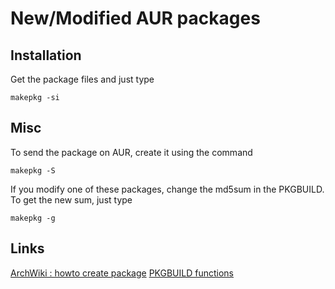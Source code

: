 # New/Modified AUR packages

## Installation

Get the package files and just type

    makepkg -si


## Misc

To send the package on AUR, create it using the command

    makepkg -S

If you modify one of these packages, change the md5sum in the PKGBUILD.
To get the new sum, just type

    makepkg -g

## Links

[ArchWiki : howto create package](https://wiki.archlinux.org/index.php/Creating_Packages)
[PKGBUILD functions](http://wiki.archlinux.fr/PKGBUILD)

